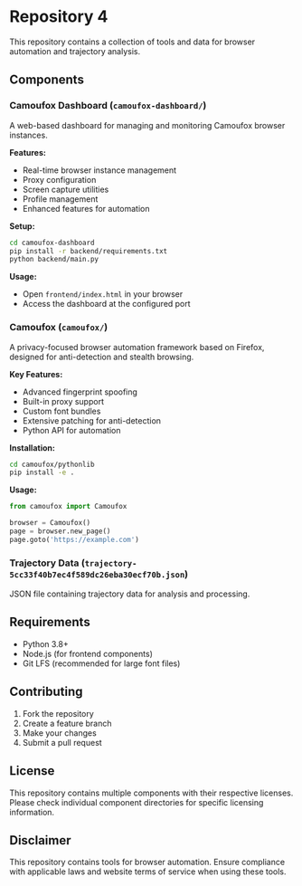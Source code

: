 # Repository 4

This repository contains a collection of tools and data for browser automation and trajectory analysis.

## Components

### Camoufox Dashboard (`camoufox-dashboard/`)

A web-based dashboard for managing and monitoring Camoufox browser instances.

**Features:**
- Real-time browser instance management
- Proxy configuration
- Screen capture utilities
- Profile management
- Enhanced features for automation

**Setup:**
```bash
cd camoufox-dashboard
pip install -r backend/requirements.txt
python backend/main.py
```

**Usage:**
- Open `frontend/index.html` in your browser
- Access the dashboard at the configured port

### Camoufox (`camoufox/`)

A privacy-focused browser automation framework based on Firefox, designed for anti-detection and stealth browsing.

**Key Features:**
- Advanced fingerprint spoofing
- Built-in proxy support
- Custom font bundles
- Extensive patching for anti-detection
- Python API for automation

**Installation:**
```bash
cd camoufox/pythonlib
pip install -e .
```

**Usage:**
```python
from camoufox import Camoufox

browser = Camoufox()
page = browser.new_page()
page.goto('https://example.com')
```

### Trajectory Data (`trajectory-5cc33f40b7ec4f589dc26eba30ecf70b.json`)

JSON file containing trajectory data for analysis and processing.

## Requirements

- Python 3.8+
- Node.js (for frontend components)
- Git LFS (recommended for large font files)

## Contributing

1. Fork the repository
2. Create a feature branch
3. Make your changes
4. Submit a pull request

## License

This repository contains multiple components with their respective licenses. Please check individual component directories for specific licensing information.

## Disclaimer

This repository contains tools for browser automation. Ensure compliance with applicable laws and website terms of service when using these tools.
